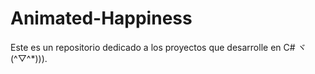 # Animated-Happiness
Este es un repositorio dedicado a los proyectos que desarrolle en C# ヾ(^▽^*))).
